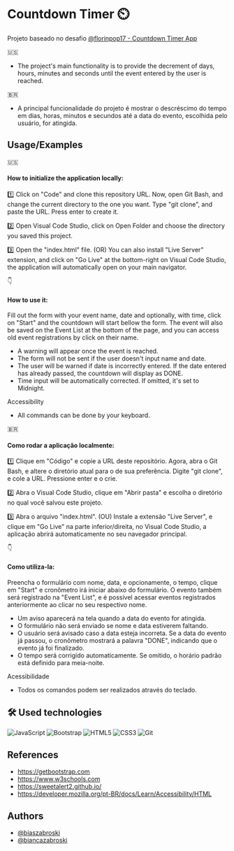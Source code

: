 # Countdown Timer ⏲️

Projeto baseado no desafio [@florinpop17 - Countdown Timer App](https://github.com/florinpop17/app-ideas/blob/master/Projects/1-Beginner/Countdown-Timer-App.md)


:us:	
- The project's main functionality is to provide the decrement of days, hours, minutes and seconds until the event entered by the user is reached.

:brazil:
- A principal funcionalidade do projeto é mostrar o descréscimo do tempo em dias, horas, minutos e secundos até a data do evento, escolhida pelo usuário, for atingida.

## Usage/Examples

:us: <h4>How to initialize the application locally:</h4>

:one: Click on "Code" and clone this repository URL. Now, open Git Bash, and change the current directory to the one you want. Type "git clone", and paste the URL. Press enter to create it. 

:two: Open Visual Code Studio, click on Open Folder and choose the directory you saved this project.

:three: Open the "index.html" file. (OR) You can also install "Live Server" extension, and click on "Go Live" at the bottom-right on Visual Code Studio, the application will automatically open on your main navigator.

:point_down:<h4>How to use it:</h4>

Fill out the form with your event name, date and optionally, with time, click on "Start" and the countdown will start bellow the form. The event will also be saved on the Event List at the bottom of the page, and you can access old event registrations by click on their name.

- A warning will appear once the event is reached.
- The form will not be sent if the user doesn't input name and date.
- The user will be warned if date is incorrectly entered. If the date entered has already passed, the countdown will display as DONE. 
- Time input will be automatically corrected. If omitted, it's set to Midnight.

Accessibility

- All commands can be done by your keyboard. 


:brazil: <h4>Como rodar  a aplicação localmente:</h4>

:one: Clique em "Código" e copie a URL deste repositório. Agora, abra o Git Bash, e altere o diretório atual para o de sua preferência. Digite "git clone", e cole a URL. Pressione enter e o crie. 

:two: Abra o Visual Code Studio, clique em "Abrir pasta" e escolha o diretório no qual você salvou este projeto.

:three: Abra o arquivo "index.html". (OU) Instale a extensão "Live Server", e clique em "Go Live" na parte inferior/direita, no Visual Code Studio, a aplicação abrirá automaticamente no seu navegador principal.

:point_down:<h4>Como utiliza-la:</h4>

Preencha o formulário com nome, data, e opcionamente, o tempo, clique em "Start" e cronômetro irá iniciar abaixo do formulário. O evento também será registrado na "Event List", e é possível acessar eventos registrados anteriormente ao clicar no seu respectivo nome. 

- Um aviso aparecerá na tela quando a data do evento for atingida.
- O formulário não será enviado se nome e data estiverem faltando.
- O usuário será avisado caso a data esteja incorreta. Se a data do evento já passou, o cronômetro mostrará a palavra "DONE", indicando que o evento já foi finalizado.
- O tempo será corrigido automaticamente. Se omitido, o horário padrão está definido para meia-noite.

Acessibilidade

- Todos os comandos podem ser realizados através do teclado.


## 🛠 Used technologies
![JavaScript](https://img.shields.io/badge/-JavaScript-yellow?style=flat-square&logo=javascript) ![Bootstrap](https://img.shields.io/badge/-Bootstrap-563D7C?style=flat-square&logo=bootstrap) ![HTML5](https://img.shields.io/badge/-HTML5-E34F26?style=flat-square&logo=html5&logoColor=white) ![CSS3](https://img.shields.io/badge/-CSS3-1572B6?style=flat-square&logo=css3) ![Git](https://img.shields.io/badge/-Git-black?style=flat-square&logo=git) 

## References
 - https://getbootstrap.com
 - https://www.w3schools.com
 - https://sweetalert2.github.io/
 - https://developer.mozilla.org/pt-BR/docs/Learn/Accessibility/HTML

## Authors

- [@biaszabroski](https://www.github.com/biaszabroski) 
- [@biancazabroski](https://github.com/biancazabroski)